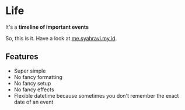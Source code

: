 Life
====

It's a **timeline of important events**

So, this is it. Have a look at [me.syahravi.my.id](https://me.syahravi.my.id/).

Features
--------

- Super simple
- No fancy formatting
- No fancy setup
- No fancy effects
- Flexible datetime because sometimes you don't remember the exact date of an event
